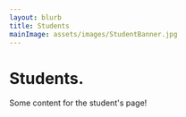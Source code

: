 ```yaml
---
layout: blurb
title: Students
mainImage: assets/images/StudentBanner.jpg
---
```


Students.
=========

Some content for the student's page!

